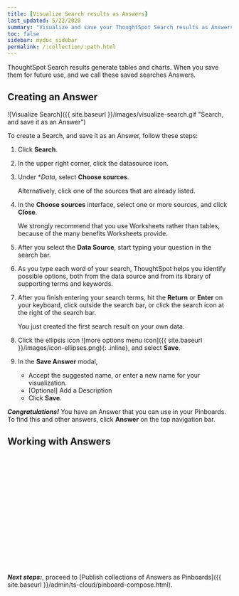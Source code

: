 ```yaml
---
title: [Visualize Search results as Answers]
last_updated: 5/22/2020
summary: "Visualize and save your ThoughtSpot Search results as Answers."
toc: false
sidebar: mydoc_sidebar
permalink: /:collection/:path.html
---
```


ThoughtSpot Search results generate tables and charts. When you save them for future use, and we call these saved searches Answers.

## Creating an Answer

![Visualize Search]({{ site.baseurl }}/images/visualize-search.gif "Search, and save it as an Answer")

To create a Search, and save it as an Answer, follow these steps:

1. Click **Search**.

2. In the upper right corner, click the datasource icon.

3. Under **Data*, select **Choose sources**.

   Alternatively, click one of the sources that are already listed.

4. In the **Choose sources** interface, select one or more sources, and click **Close**.  

   We strongly recommend that you use Worksheets rather than tables, because of the many benefits Worksheets provide.

6. After you select the **Data Source**, start typing your question in the search bar.

6. As you type each word of your search, ThoughtSpot helps you identify possible options, both from the data source and from its library of supporting terms and keywords.

7.  After you finish entering your search terms, hit the **Return** or **Enter** on your keyboard, click outside the search bar, or click the search icon at the right of the search bar.

    You just created the first search result on your own data.

8. Click the ellipsis icon ![more options menu icon]({{ site.baseurl }}/images/icon-ellipses.png){: .inline}, and select **Save**.

9. In the **Save Answer** modal,

   - Accept the suggested name, or enter a new name for your visualization.
   - \[Optional\] Add a Description
   - Click **Save**.

***Congratulations!*** You have an Answer that you can use in your Pinboards. To find this and other answers, click **Answer** on the top navigation bar.


## Working with Answers

<script src="https://fast.wistia.com/embed/medias/i8smdu5gws.jsonp" async></script><script src="https://fast.wistia.com/assets/external/E-v1.js" async></script><span class="wistia_embed wistia_async_i8smdu5gws popover=true popoverAnimateThumbnail=true popoverBorderColor=4E55FD popoverBorderWidth=2" style="display:inline-block;height:252px;position:relative;width:450px">&nbsp;</span>

***Next steps:***, proceed to [Publish collections of Answers as Pinboards]({{ site.baseurl }}/admin/ts-cloud/pinboard-compose.html).
